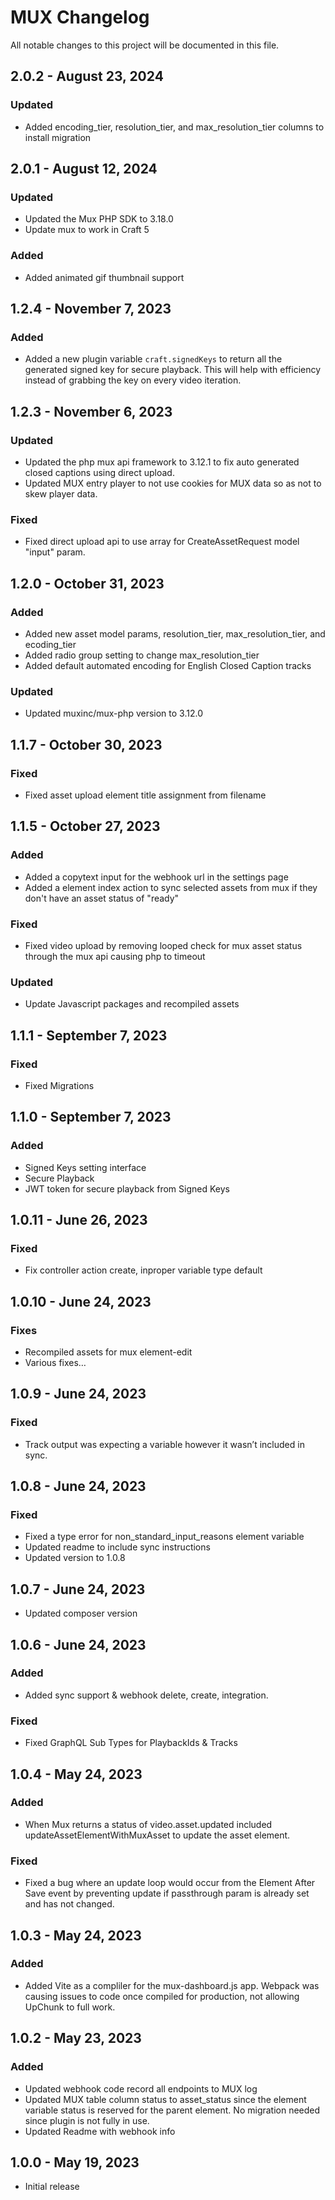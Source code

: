 # MUX Changelog

All notable changes to this project will be documented in this file.

## 2.0.2 - August 23, 2024
### Updated
- Added encoding_tier, resolution_tier, and max_resolution_tier columns to install migration

## 2.0.1 - August 12, 2024
### Updated
 - Updated the Mux PHP SDK to 3.18.0
 - Update mux to work in Craft 5
### Added
 - Added animated gif thumbnail support

## 1.2.4 - November 7, 2023
### Added
- Added a new plugin variable `craft.signedKeys` to return all the generated signed key for secure playback.
This will help with efficiency instead of grabbing the key on every video iteration. 

## 1.2.3 - November 6, 2023
### Updated
- Updated the php mux api framework to 3.12.1 to fix auto generated closed captions using direct upload.
- Updated MUX entry player to not use cookies for MUX data so as not to skew player data.
### Fixed
- Fixed direct upload api to use array for CreateAssetRequest model "input" param. 

## 1.2.0 - October 31, 2023
### Added
- Added new asset model params, resolution_tier, max_resolution_tier, and ecoding_tier
- Added radio group setting to change max_resolution_tier
- Added default automated encoding for English Closed Caption tracks
### Updated
- Updated muxinc/mux-php version to 3.12.0 

## 1.1.7 - October 30, 2023
### Fixed
- Fixed asset upload element title assignment from filename

## 1.1.5 - October 27, 2023
### Added
- Added a copytext input for the webhook url in the settings page
- Added a element index action to sync selected assets from mux if they don't have an asset status of "ready"
### Fixed
- Fixed video upload by removing looped check for mux asset status through the mux api causing php to timeout
### Updated
- Update Javascript packages and recompiled assets

## 1.1.1 - September 7, 2023
### Fixed
- Fixed Migrations

## 1.1.0 - September 7, 2023
### Added
- Signed Keys setting interface
- Secure Playback
- JWT token for secure playback from Signed Keys

## 1.0.11 - June 26, 2023
### Fixed
- Fix controller action create, inproper variable type default

## 1.0.10 - June 24, 2023
### Fixes
- Recompiled assets for mux element-edit
- Various fixes…

## 1.0.9 - June 24, 2023
### Fixed
- Track output was expecting a variable however it wasn’t included in sync.

## 1.0.8 - June 24, 2023
### Fixed
- Fixed a type error for non_standard_input_reasons element variable
- Updated readme to include sync instructions
- Updated version to 1.0.8

## 1.0.7 - June 24, 2023
- Updated composer version

## 1.0.6 - June 24, 2023
### Added
- Added sync support & webhook delete, create, integration.
### Fixed
- Fixed GraphQL Sub Types for PlaybackIds & Tracks

## 1.0.4 - May 24, 2023
### Added
- When Mux returns a status of video.asset.updated included updateAssetElementWithMuxAsset to update the asset element. 
### Fixed
- Fixed a bug where an update loop would occur from the Element After Save event by preventing update if passthrough param is already set and has not changed.

## 1.0.3 - May 24, 2023
### Added
- Added Vite as a compliler for the mux-dashboard.js app.  Webpack was causing issues to code once compiled for production, not allowing UpChunk to full work.

## 1.0.2 - May 23, 2023
### Added
- Updated webhook code record all endpoints to MUX log
- Updated MUX table column status to asset_status since the element variable status is reserved for the parent element. No migration needed since plugin is not fully in use.
- Updated Readme with webhook info

## 1.0.0 - May 19, 2023
- Initial release
